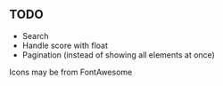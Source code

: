 ## TODO

- Search
- Handle score with float
- Pagination (instead of showing all elements at once)

Icons may be from FontAwesome
